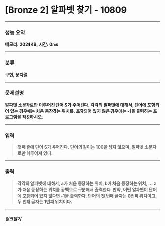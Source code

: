 # [Bronze 2] 알파벳 찾기 - 10809
___
### **성능 요약**  
**메모리: 2024KB, 시간: 0ms**
___
### **분류**
**구현, 문자열**
___
### **문제설명**  
**알파벳 소문자로만 이루어진 단어 S가 주어진다. 각각의 알파벳에 대해서, 단어에 포함되어 있는 경우에는 처음 등장하는 위치를, 포함되어 있지 않은 경우에는 -1을 출력하는 프로그램을 작성하시오.**
___
### **입력**  
 > **첫째 줄에 단어 S가 주어진다. 단어의 길이는 100을 넘지 않으며, 알파벳 소문자로만 이루어져 있다.**
 
 ___
### **출력**  
 > **각각의 알파벳에 대해서, a가 처음 등장하는 위치, b가 처음 등장하는 위치, ... z가 처음 등장하는 위치를 공백으로 구분해서 출력한다. 만약, 어떤 알파벳이 단어에 포함되어 있지 않다면 -1을 출력한다. 단어의 첫 번째 글자는 0번째 위치이고, 두 번째 글자는 1번째 위치이다.**
 
 ____
 ##### [*링크열기*](https://www.acmicpc.net/problem/10809)